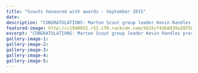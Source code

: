```yaml
---
title: "Scouts honoured with awards - September 2015"
date: 
description: "CONGRATULATIONS: Marton Scout group leader Kevin Randles presented Duncan Peacock of Marton and WHS student Rebekah Johnson of Wanganui with their Chief Scout's Awards, Wanganui Chronicle on 29/9/15.."
featured-image: http://c1940652.r52.cf0.rackcdn.com/5615cf42b8d39a28750003cf/Rebekah-Johnson.-Scouts-award.-sept-2015.jpg
excerpt: "CONGRATULATIONS: Marton Scout group leader Kevin Randles presented Duncan Peacock of Marton and WHS student Rebekah Johnson of Wanganui with their Chief Scout's Awards."
gallery-image-1: 
gallery-image-2: 
gallery-image-3: 
gallery-image-4: 
gallery-image-5: 
---
```

